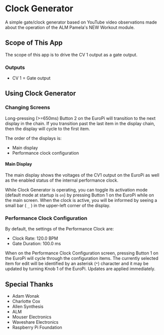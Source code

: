 # Clock Generator

A simple gate/clock generator based on YouTube video observations made about the operation of the ALM Pamela's NEW Workout module.

## Scope of This App

The scope of this app is to drive the CV 1 output as a gate output.

### Outputs

- CV 1 = Gate output

## Using Clock Generator

### Changing Screens

Long-pressing (>=650ms) Button 2 on the EuroPi will transition to the next display in the chain. If you transition past the last item in the display chain, then the display will cycle to the first item.

The order of the displays is:
- Main display
- Performance clock configuration

#### Main Display

The main display shows the voltages of the CV1 output on the EuroPi as well as the enabled status of the internal performance clock.

While Clock Generator is operating, you can toggle its activation mode (default mode at startup is `on`) by pressing Button 1 on the EuroPi while on the main screen. When the clock is active, you will be informed by seeing a small bar ( `_` ) in the upper-left corner of the display.

### Performance Clock Configuration

By default, the settings of the Performance Clock are:
- Clock Rate: 120.0 BPM
- Gate Duration: 100.0 ms

When on the Performance Clock Configuration screen, pressing Button 1 on the EuroPi will cycle through the configuration items. The currently selected item for edit will be identified by an asterisk (`*`) character and it may be updated by turning Knob 1 of the EuroPi. Updates are applied immediately.

## Special Thanks

- Adam Wonak
- Charlotte Cox
- Allen Synthesis
- ALM
- Mouser Electronics
- Waveshare Electronics
- Raspberry Pi Foundation
